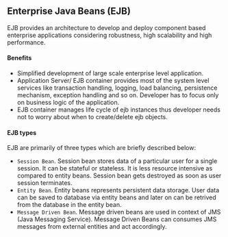 ## Enterprise Java Beans (EJB)
EJB provides an architecture to develop and deploy component based enterprise applications considering robustness, high scalability and high performance.

#### Benefits
* Simplified development of large scale enterprise level application.
* Application Server/ EJB container provides most of the system level services like transaction handling, logging, load balancing, persistence mechanism, exception handling and so on. Developer has to focus only on business logic of the application.
* EJB container manages life cycle of ejb instances thus developer needs not to worry about when to create/delete ejb objects.

#### EJB types
EJB are primarily of three types which are briefly described below:
* `Session Bean`.	Session bean stores data of a particular user for a single session. It can be stateful or stateless. It is less resource intensive as compared to entity beans. Session bean gets destroyed as soon as user session terminates.
* `Entity Bean`.	Entity beans represents persistent data storage. User data can be saved to database via entity beans and later on can be retrived from the database in the entity bean.
* `Message Driven Bean`.	Message driven beans are used in context of JMS (Java Messaging Service). Message Driven Beans can consumes JMS messages from external entities and act accordingly.

